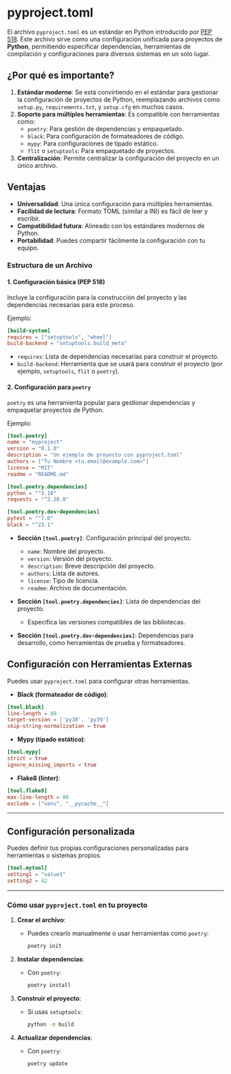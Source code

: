 # **pyproject.toml**

El archivo `pyproject.toml` es un estándar en Python introducido por [PEP 518](https://peps.python.org/pep-0518/). Este archivo sirve como una configuración unificada para proyectos de **Python**, permitiendo especificar dependencias, herramientas de compilación y configuraciones para diversos sistemas en un solo lugar.

## **¿Por qué es importante?**

1. **Estándar moderno**: Se está convirtiendo en el estándar para gestionar la configuración de proyectos de Python, reemplazando archivos como `setup.py`, `requirements.txt`, y `setup.cfg` en muchos casos.
2. **Soporte para múltiples herramientas**: Es compatible con herramientas como:
   - `poetry`: Para gestión de dependencias y empaquetado.
   - `black`: Para configuración de formateadores de código.
   - `mypy`: Para configuraciones de tipado estático.
   - `flit` o `setuptools`: Para empaquetado de proyectos.
3. **Centralización**: Permite centralizar la configuración del proyecto en un único archivo.

## **Ventajas**

- **Universalidad**: Una única configuración para múltiples herramientas.
- **Facilidad de lectura**: Formato TOML (similar a INI) es fácil de leer y escribir.
- **Compatibilidad futura**: Alineado con los estándares modernos de Python.
- **Portabilidad**: Puedes compartir fácilmente la configuración con tu equipo.

### **Estructura de un Archivo**

#### **1. Configuración básica (PEP 518)**

Incluye la configuración para la construcción del proyecto y las dependencias necesarias para este proceso.

Ejemplo:

```toml
[build-system]
requires = ["setuptools", "wheel"]
build-backend = "setuptools.build_meta"
```

- `requires`: Lista de dependencias necesarias para construir el proyecto.
- `build-backend`: Herramienta que se usará para construir el proyecto (por ejemplo, `setuptools`, `flit` o `poetry`).

#### **2. Configuración para `poetry`**

`poetry` es una herramienta popular para gestionar dependencias y empaquetar proyectos de Python.

Ejemplo:

```toml
[tool.poetry]
name = "myproject"
version = "0.1.0"
description = "Un ejemplo de proyecto con pyproject.toml"
authors = ["Tu Nombre <tu.email@example.com>"]
license = "MIT"
readme = "README.md"

[tool.poetry.dependencies]
python = "^3.10"
requests = "^2.28.0"

[tool.poetry.dev-dependencies]
pytest = "^7.0"
black = "^23.1"
```

- **Sección `[tool.poetry]`**: Configuración principal del proyecto.

  - `name`: Nombre del proyecto.
  - `version`: Versión del proyecto.
  - `description`: Breve descripción del proyecto.
  - `authors`: Lista de autores.
  - `license`: Tipo de licencia.
  - `readme`: Archivo de documentación.

- **Sección `[tool.poetry.dependencies]`**: Lista de dependencias del proyecto.

  - Especifica las versiones compatibles de las bibliotecas.

- **Sección `[tool.poetry.dev-dependencies]`**: Dependencias para desarrollo, como herramientas de prueba y formateadores.

## **Configuración con Herramientas Externas**

Puedes usar `pyproject.toml` para configurar otras herramientas.

- **Black (formateador de código)**:

```toml
[tool.black]
line-length = 88
target-version = ['py38', 'py39']
skip-string-normalization = true
```

- **Mypy (tipado estático)**:

```toml
[tool.mypy]
strict = true
ignore_missing_imports = true
```

- **Flake8 (linter)**:

```toml
[tool.flake8]
max-line-length = 88
exclude = ["venv", "__pycache__"]
```

---

## **Configuración personalizada**

Puedes definir tus propias configuraciones personalizadas para herramientas o sistemas propios.

```toml
[tool.mytool]
setting1 = "value1"
setting2 = 42
```

---

### **Cómo usar `pyproject.toml` en tu proyecto**

1. **Crear el archivo**:

   - Puedes crearlo manualmente o usar herramientas como `poetry`:
     ```bash
     poetry init
     ```

2. **Instalar dependencias**:

   - Con `poetry`:
     ```bash
     poetry install
     ```

3. **Construir el proyecto**:

   - Si usas `setuptools`:
     ```bash
     python -m build
     ```

4. **Actualizar dependencias**:
   - Con `poetry`:
     ```bash
     poetry update
     ```
